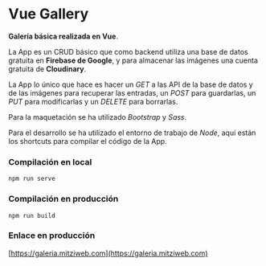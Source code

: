 # Vue Gallery

**Galería básica realizada en Vue**.

La App es un CRUD básico que como backend utiliza una base de datos gratuita en **Firebase de Google**, y para almacenar las imágenes una cuenta gratuita de **Cloudinary**.

La App lo único que hace es hacer un *GET* a las API de la base de datos y de las imágenes para recuperar las entradas, un *POST* para guardarlas, un *PUT* para modificarlas y un *DELETE* para borrarlas.

Para la maquetación se ha utilizado *Bootstrap* y *Sass*.

Para el desarrollo se ha utilizado el entorno de trabajo de *Node*, aquí están los shortcuts para compilar el código de la App.

### Compilación en local
```
npm run serve
```

### Compilación en producción
```
npm run build
```

### Enlace en producción
[https://galeria.mitziweb.com](https://galeria.mitziweb.com)

